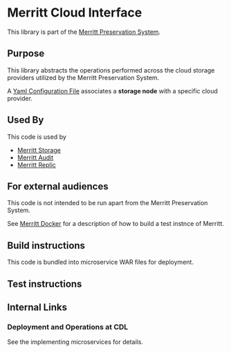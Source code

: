 # Merritt Cloud Interface

This library is part of the [Merritt Preservation System](https://github.com/CDLUC3/mrt-doc).

## Purpose

This library abstracts the operations performed across the cloud storage providers utilized by the Merritt Preservation System.

A [Yaml Configuration File](cloud-conf/src/main/resources/yaml/cloudConfig.yml) associates a **storage node** with a specific cloud provider.

## Used By

This code is used by
- [Merritt Storage](https://github.com/CDLUC3/mrt-store)
- [Merritt Audit](https://github.com/CDLUC3/mrt-audit)
- [Merritt Replic](https://github.com/CDLUC3/mrt-replic)

## For external audiences
This code is not intended to be run apart from the Merritt Preservation System.

See [Merritt Docker](https://github.com/CDLUC3/merritt-docker) for a description of how to build a test instnce of Merritt.

## Build instructions
This code is bundled into microservice WAR files for deployment.

## Test instructions

## Internal Links

### Deployment and Operations at CDL

See the implementing microservices for details.
